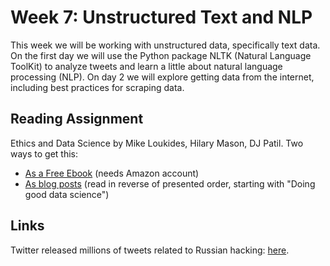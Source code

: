 # Week 7: Unstructured Text and NLP

This week we will be working with unstructured data, specifically text data.  On the first day we will use the Python package NLTK (Natural Language ToolKit) to analyze tweets and learn a little about natural language processing (NLP).  On day 2 we will explore getting data from the internet, including best practices for scraping data.

## Reading Assignment

Ethics and Data Science by Mike Loukides, Hilary Mason, DJ Patil.  Two ways to get this:
* [As a Free Ebook](https://www.amazon.com/Ethics-Data-Science-Mike-Loukides-ebook/dp/B07GTC8ZN7) (needs Amazon account)
* [As blog posts](https://www.oreilly.com/tags/data-ethics) (read in reverse of presented order, starting with "Doing good data science")

## Links

Twitter released millions of tweets related to Russian hacking: [here](https://blog.twitter.com/official/en_us/topics/company/2018/enabling-further-research-of-information-operations-on-twitter.html).
